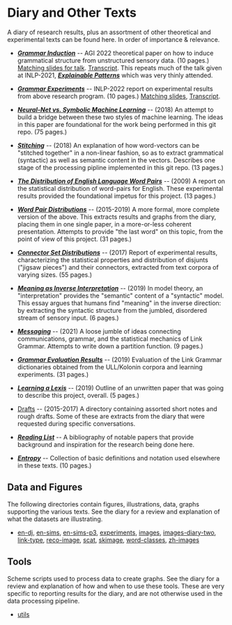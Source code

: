 Diary and Other Texts
=====================

A diary of research results, plus an assortment of other theoretical and
experimental texts can be found here. In order of importance & relevance.

* [***Grammar Induction***](agi-2022/grammar-induction.pdf) --
  AGI 2022 theoretical paper on how to induce grammatical structure
  from unstructured sensory data. (10 pages.)
  [Matching slides for talk](agi-2022-talk/topology-grammar.pdf).
  [Transcript](agi-2022-talk/notes.md).
  This repeats much of the talk given at INLP-2021,
  [***Explainable Patterns***](recognizing-patterns.pdf)
  which was very thinly attended.

* [***Grammar Experiments***](inlp-2022/grammar-experiments.pdf) --
  INLP-2022 report on experimental results from above research program.
  (10 pages.)
  [Matching slides](inlp-2022-talk/experimental-results.pdf),
  [Transcript](inlp-2022-talk/notes.md).

* [***Neural-Net vs. Symbolic Machine Learning***](skippy.pdf) --
  (2018) An attempt to build a bridge between these two styles of
  machine learning. The ideas in this paper are foundational for
  the work being performed in this git repo. (75 pages.)

* [***Stitching***](stitching.pdf) --
  (2018) An explanation of how word-vectors can be "stitched together"
  in a non-linear fashion, so as to extract grammatical (syntactic)
  as well as semantic content in the vectors. Describes one stage
  of the processing pipline implemented in this git repo. (13 pages.)

* [***The Distribution of English Language Word Pairs***](word-pairs-2009/word-pairs.pdf) --
  (2009) A report on the statistical distribution of word-pairs for
  English. These experimental results provided the foundational impetus
  for this project.
  (13 pages.)

* [***Word Pair Distributions***](word-pairs-redux/word-pairs-redux.pdf) --
  (2015-2019) A more formal, more complete version of the above. This
  extracts results and graphs from the diary, placing them in one
  single paper, in a more-or-less coherent presentation. Attempts
  to provide "the last word" on this topic, from the point of view of
  this project.  (31 pages.)

* [***Connector Set Distributions***](connector-sets-revised.pdf) --
  (2017) Report of experimental results, characterizing the
  statistical properties and distribution of disjunts
  ("jigsaw pieces") and their connectors, extracted from
  text corpora of varying sizes. (55 pages.)

* [***Meaning as Inverse Interpretation***](interpretation/interpretation.pdf) --
  (2019) In model theory, an "interpretation" provides the "semantic"
  content of a "syntactic" model. This essay argues that humans find
  "meaning" in the inverse direction: by extracting the syntactic
  structure from the jumbled, disordered stream of sensory input.
  (6 pages.)

* [***Messaging***](messaging.pdf) --
  (2021) A loose jumble of ideas connecting communications, grammar,
  and the statistical mechanics of Link Grammar. Attempts to write
  down a partition function. (9 pages.)

* [***Grammar Evaluation Results***](grammar-report/grammar-report.pdf) --
  (2019) Evaluation of the Link Grammar dictionaries obtained from
  the ULL/Kolonin corpora and learning experiments.  (31 pages.)

* [***Learning a Lexis***](lexical/lexical.pdf) --
  (2019) Outline of an unwritten paper that was going to describe this
  project, overall. (5 pages.)

* [Drafts](drafts) -- (2015-2017) A directory containing assorted
  short notes and rough drafts. Some of these are extracts from the
  diary that were requested during specific conversations.

* [***Reading List***](Reading-List.md) --
  A bibliography of notable papers that provide background and
  inspiration for the research being done here.

* [***Entropy***](entropy.pdf) -- Collection of basic definitions and
  notation used elsewhere in these texts. (10 pages.)

Data and Figures
----------------
The following directories contain figures, illustrations, data,
graphs supporting the various texts.  See the diary for a review
and explanation of what the datasets are illustrating.

* [en-dj](en-dj),
  [en-sims](en-sims),
  [en-sims-p3](en-sims-p3),
  [experiments](experiments),
  [images](images),
  [images-diary-two](images-diary-two),
  [link-type](link-type),
  [reco-image](reco-image),
  [scat](scat),
  [skimage](skimage),
  [word-classes](word-classes),
  [zh-images](zh-images)

Tools
-----
Scheme scripts used to process data to create graphs.
See the diary for a review and explanation of how and when to
use these tools.  These are very specific to reporting results
for the diary, and are not otherwise used in the data processing
pipeline.

* [utils](utils)

